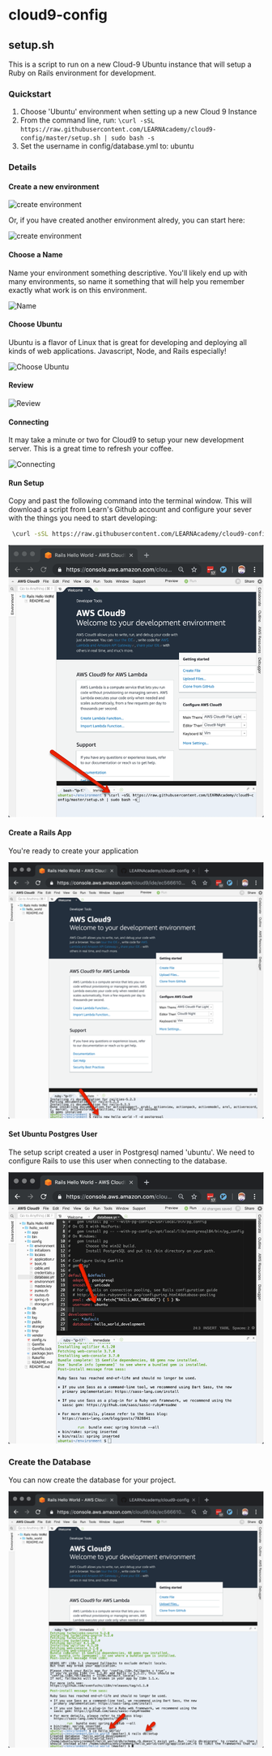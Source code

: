 # cloud9-config

## setup.sh

This is a script to run on a new Cloud-9 Ubuntu instance that will setup a Ruby on Rails environment for development.

### Quickstart

1) Choose 'Ubuntu' environment when setting up a new Cloud 9 Instance
2) From the command line, run:
  ```\curl -sSL https://raw.githubusercontent.com/LEARNAcademy/cloud9-config/master/setup.sh | sudo bash -s```
3) Set the username in config/database.yml to: ubuntu

### Details

#### Create a new environment
![create environment](./assets/1-create-environment.png)

Or, if you have created another environment alredy, you can start here:

![create environment](./assets/1-b-create-environment.png)

#### Choose a Name
Name your environment something descriptive.  You'll likely end up with many environments, so name it something that will help you remember exactly what work is on this environment.

![Name](./assets/2-name.png)

#### Choose Ubuntu
Ubuntu is a flavor of Linux that is great for developing and deploying all kinds of web applications.  Javascript, Node, and Rails especially!

![Choose Ubuntu](./assets/3-choose-ubuntu.png)

#### Review

![Review](./assets/4-create-environment.png)

#### Connecting
It may take a minute or two for Cloud9 to setup your new development server.  This is a great time to refresh your coffee.

![Connecting](./assets/5-connecting.png)

#### Run Setup
Copy and past the following command into the terminal window.  This will download a script from Learn's Github account and configure your sever with the things you need to start developing:

```Bash
 \curl -sSL https://raw.githubusercontent.com/LEARNAcademy/cloud9-config/master/setup.sh | sudo bash -s
 ```

 ![Setup](./assets/6-run-script.png)

 #### Create a Rails App
 You're ready to create your application

 ![Create Rails App](./assets/7-hello-world.png)


 #### Set Ubuntu Postgres User
 The setup script created a user in Postgresql named 'ubuntu'.  We need to configure Rails to use this user when connecting to the database.

 ![Ubuntu Postgres User](./assets/8-ubuntu-user.png)

 ### Create the Database
 You can now create the database for your project.

 ![Create Database](./assets/9-db-setup.png)
